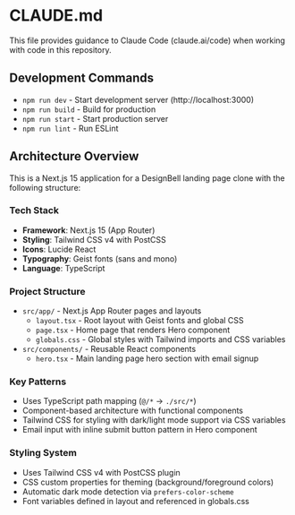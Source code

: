 # CLAUDE.md

This file provides guidance to Claude Code (claude.ai/code) when working with code in this repository.

## Development Commands

- `npm run dev` - Start development server (http://localhost:3000)
- `npm run build` - Build for production
- `npm run start` - Start production server
- `npm run lint` - Run ESLint

## Architecture Overview

This is a Next.js 15 application for a DesignBell landing page clone with the following structure:

### Tech Stack
- **Framework**: Next.js 15 (App Router)
- **Styling**: Tailwind CSS v4 with PostCSS
- **Icons**: Lucide React
- **Typography**: Geist fonts (sans and mono)
- **Language**: TypeScript

### Project Structure
- `src/app/` - Next.js App Router pages and layouts
  - `layout.tsx` - Root layout with Geist fonts and global CSS
  - `page.tsx` - Home page that renders Hero component
  - `globals.css` - Global styles with Tailwind imports and CSS variables
- `src/components/` - Reusable React components
  - `hero.tsx` - Main landing page hero section with email signup

### Key Patterns
- Uses TypeScript path mapping (`@/*` → `./src/*`)
- Component-based architecture with functional components
- Tailwind CSS for styling with dark/light mode support via CSS variables
- Email input with inline submit button pattern in Hero component

### Styling System
- Uses Tailwind CSS v4 with PostCSS plugin
- CSS custom properties for theming (background/foreground colors)
- Automatic dark mode detection via `prefers-color-scheme`
- Font variables defined in layout and referenced in globals.css